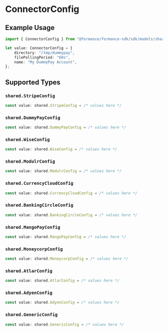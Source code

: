 # ConnectorConfig

## Example Usage

```typescript
import { ConnectorConfig } from "@formance/formance-sdk/sdk/models/shared";

let value: ConnectorConfig = {
    directory: "/tmp/dummypay",
    filePollingPeriod: "60s",
    name: "My DummyPay Account",
};
```

## Supported Types

### `shared.StripeConfig`

```typescript
const value: shared.StripeConfig = /* values here */
```

### `shared.DummyPayConfig`

```typescript
const value: shared.DummyPayConfig = /* values here */
```

### `shared.WiseConfig`

```typescript
const value: shared.WiseConfig = /* values here */
```

### `shared.ModulrConfig`

```typescript
const value: shared.ModulrConfig = /* values here */
```

### `shared.CurrencyCloudConfig`

```typescript
const value: shared.CurrencyCloudConfig = /* values here */
```

### `shared.BankingCircleConfig`

```typescript
const value: shared.BankingCircleConfig = /* values here */
```

### `shared.MangoPayConfig`

```typescript
const value: shared.MangoPayConfig = /* values here */
```

### `shared.MoneycorpConfig`

```typescript
const value: shared.MoneycorpConfig = /* values here */
```

### `shared.AtlarConfig`

```typescript
const value: shared.AtlarConfig = /* values here */
```

### `shared.AdyenConfig`

```typescript
const value: shared.AdyenConfig = /* values here */
```

### `shared.GenericConfig`

```typescript
const value: shared.GenericConfig = /* values here */
```

